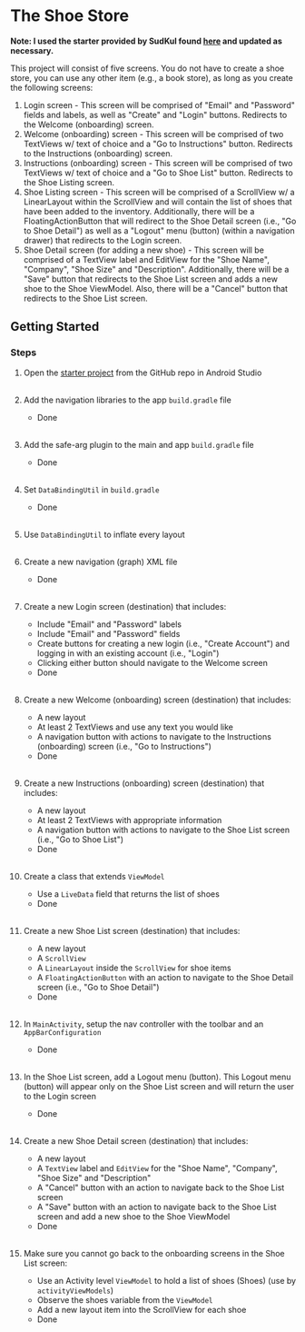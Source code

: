 # The Shoe Store

**Note: I used the starter provided by SudKul found [here](https://github.com/udacity/nd940-android-kotlin-course1-starter) and updated as necessary.**

This project will consist of five screens. You do not have to create a shoe store, you can use any other item (e.g., a book store), as long as you create the following screens:

1. Login screen - This screen will be comprised of "Email" and "Password" fields and labels, as well as "Create" and "Login" buttons. Redirects to the Welcome (onboarding) screen.
2. Welcome (onboarding) screen - This screen will be comprised of two TextViews w/ text of choice and a "Go to Instructions" button. Redirects to the Instructions (onboarding) screen.
3. Instructions (onboarding) screen - This screen will be comprised of two TextViews w/ text of choice and a "Go to Shoe List" button. Redirects to the Shoe Listing screen.
4. Shoe Listing screen - This screen will be comprised of a ScrollView w/ a LinearLayout within the ScrollView and will contain the list of shoes that have been added to the inventory. Additionally, there will be a FloatingActionButton that will redirect to the Shoe Detail screen (i.e., "Go to Shoe Detail") as well as a "Logout" menu (button) (within a navigation drawer) that redirects to the Login screen.
5. Shoe Detail screen (for adding a new shoe) - This screen will be comprised of a TextView label and EditView for the "Shoe Name", "Company", "Shoe Size" and "Description". Additionally, there will be a "Save" button that redirects to the Shoe List screen and adds a new shoe to the Shoe ViewModel. Also, there will be a "Cancel" button that redirects to the Shoe List screen.

## Getting Started

### Steps

1. Open the [starter project](https://github.com/udacity/nd940-android-kotlin-course1-starter) from the GitHub repo in Android Studio
<br></br>
2. Add the navigation libraries to the app `build.gradle` file
   - Done
<br></br>
3. Add the safe-arg plugin to the main and app `build.gradle` file
   - Done
<br></br>
4. Set `DataBindingUtil` in `build.gradle`
   - Done
<br></br>
5. Use `DataBindingUtil` to inflate every layout
<br></br>
6. Create a new navigation (graph) XML file
   - Done
<br></br>
7. Create a new Login screen (destination) that includes:

    * Include "Email" and "Password" labels
    * Include "Email" and "Password" fields
    * Create buttons for creating a new login (i.e., "Create Account") and logging in with an existing account (i.e., "Login")
    * Clicking either button should navigate to the Welcome screen

    - Done
<br></br>
8. Create a new Welcome (onboarding) screen (destination) that includes:

    * A new layout
    * At least 2 TextViews and use any text you would like
    * A navigation button with actions to navigate to the Instructions (onboarding) screen (i.e., "Go to Instructions")

    - Done
<br></br>
9. Create a new Instructions (onboarding) screen (destination) that includes:

    * A new layout
    * At least 2 TextViews with appropriate information
    * A navigation button with actions to navigate to the Shoe List screen (i.e., "Go to Shoe List")

    - Done
<br></br>
10. Create a class that extends `ViewModel`

    * Use a `LiveData` field that returns the list of shoes
    
    - Done
<br></br>
11. Create a new Shoe List screen (destination) that includes:

    * A new layout
    * A `ScrollView`
    * A `LinearLayout` inside the `ScrollView` for shoe items
    * A `FloatingActionButton` with an action to navigate to the Shoe Detail screen (i.e., "Go to Shoe Detail")
    
    - Done
<br></br>
12. In `MainActivity`, setup the nav controller with the toolbar and an `AppBarConfiguration`

    - Done
<br></br>
13. In the Shoe List screen, add a Logout menu (button). This Logout menu (button) will appear only on the Shoe List screen and will return the user to the Login screen

    - Done
<br></br>
15. Create a new Shoe Detail screen (destination) that includes:

    * A new layout
    * A `TextView` label and `EditView` for the "Shoe Name", "Company", "Shoe Size" and "Description"
    * A "Cancel" button with an action to navigate back to the Shoe List screen
    * A "Save" button with an action to navigate back to the Shoe List screen and add a new shoe to the Shoe ViewModel

    - Done
<br></br>
16. Make sure you cannot go back to the onboarding screens in the Shoe List screen:

    * Use an Activity level `ViewModel` to hold a list of shoes (Shoes) (use by `activityViewModels`)
    * Observe the shoes variable from the `ViewModel`
    * Add a new layout item into the ScrollView for each shoe

    - Done